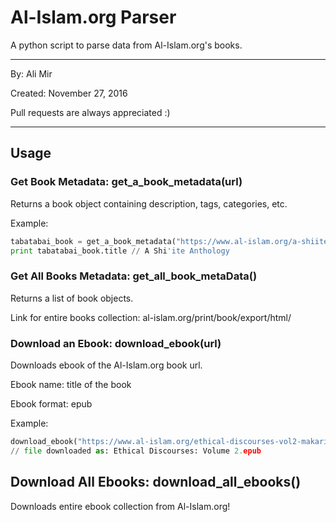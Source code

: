 # Al-Islam.org Parser
A python script to parse data from Al-Islam.org's books.

---
By: Ali Mir

Created: November 27, 2016

Pull requests are always appreciated :)

---

## Usage

### Get Book Metadata: get_a_book_metadata(url)
Returns a book object containing description, tags, categories, etc.

Example: 

```python
tabatabai_book = get_a_book_metadata("https://www.al-islam.org/a-shiite-anthology-muhammad-husayn-tabatabai")
print tabatabai_book.title // A Shi'ite Anthology
```

### Get All Books Metadata: get_all_book_metaData()
Returns a list of book objects.

Link for entire books collection: al-islam.org/print/book/export/html/

### Download an Ebook: download_ebook(url)
Downloads ebook of the Al-Islam.org book url.

Ebook name: title of the book

Ebook format: epub

Example:

```python
download_ebook("https://www.al-islam.org/ethical-discourses-vol2-makarim-shirazi")
// file downloaded as: Ethical Discourses: Volume 2.epub
```

## Download All Ebooks: download_all_ebooks()
Downloads entire ebook collection from Al-Islam.org!
